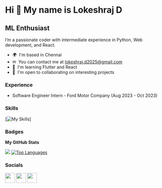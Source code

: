 Hi 👋 My name is Lokeshraj D
============================

ML Enthusiast 
-----------------------------------

I’m a passionate coder with intermediate experience in Python, Web development, and React. 

* 🌍  I'm based in Chennai
* ✉  You can contact me at [lokeshraj.d2025@gmail.com](mailto:lokeshraj.d2025@gmail.com)
* 🧠  I'm learning Flutter and React
* 🤝  I'm open to collaborating on interesting projects

### Experience

* Software Engineer Intern - Ford Motor Company (Aug 2023 - Oct 2023)

### Skills

[![My Skills](https://skillicons.dev/icons?i=java,react,nextjs,flutter,dart,mysql,processing,postman,supabase,mongodb,postgres,r,nodejs,express,git,github,linux,arduino,spring,ros,c,cpp,py,js,html,css,vscode)]

### Badges

<b>My GitHub Stats</b>

<p>
<!-- <a href="http://www.github.com/Aadhithya-D"><img src="https://github-readme-stats.vercel.app/api?username=Aadhithya-D&show_icons=true&hide=&count_private=true&title_color=0891b2&text_color=ffffff&icon_color=0891b2&bg_color=1c1917&hide_border=true&show_icons=true" alt="Aadhithya-D's GitHub stats" /></a> -->
<a href="http://www.github.com/Lokeshraj-D"><img src="https://github-readme-streak-stats.herokuapp.com/?user=Lokeshraj&stroke=ffffff&background=1c1917&ring=0891b2&fire=0891b2&currStreakNum=ffffff&currStreakLabel=0891b2&sideNums=ffffff&sideLabels=ffffff&dates=ffffff&hide_border=true" /></a>
<a href="https://github.com/Lokeshraj-D" align="left"><img src="https://github-readme-stats.vercel.app/api/top-langs/?username=Lokeshraj-D&langs_count=8&title_color=0891b2&text_color=ffffff&icon_color=0891b2&bg_color=1c1917&hide_border=true&locale=en&custom_title=Top%20%Languages&layout=compact" alt="Top Languages" /></a>
</p>

### Socials

<p align="left"> <a href="https://www.github.com/Lokeshraj-D" target="blank" rel="noreferrer"><img src="https://raw.githubusercontent.com/danielcranney/readme-generator/main/public/icons/socials/github-dark.svg" width="32" height="32" /></a> <a href="https://www.linkedin.com/in/lokeshraj-d-1b0001227/" target="_blank" rel="noreferrer"><img src="https://raw.githubusercontent.com/danielcranney/readme-generator/main/public/icons/socials/linkedin.svg" width="32" height="32" /></a> <a href="https://aadhisblog.hashnode.dev" target="_blank" rel="noreferrer"><img src="https://raw.githubusercontent.com/danielcranney/readme-generator/main/public/icons/socials/hashnode.svg" width="32" height="32" /></a></p>

